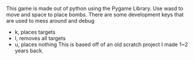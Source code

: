 This game is made out of python using the Pygame Library.
Use wasd to move and space to place bombs.
There are some development keys that are used to mess around and debug
- k, places targets
- l, removes all targets
- u, places nothing
This is based off of an old scratch project I made 1~2 years back.
